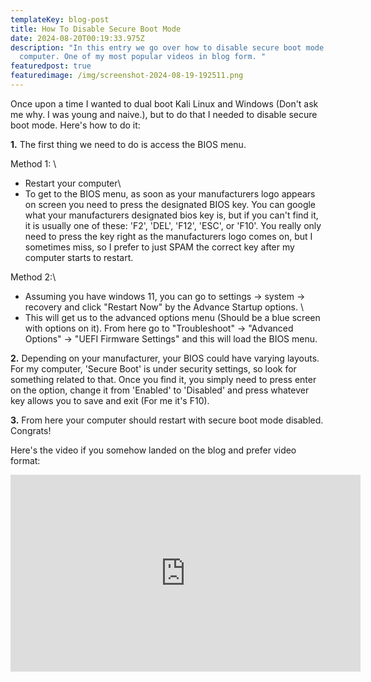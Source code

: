 ```yaml
---
templateKey: blog-post
title: How To Disable Secure Boot Mode
date: 2024-08-20T00:19:33.975Z
description: "In this entry we go over how to disable secure boot mode on your
  computer. One of my most popular videos in blog form. "
featuredpost: true
featuredimage: /img/screenshot-2024-08-19-192511.png
---
```

Once upon a time I wanted to dual boot Kali Linux and Windows (Don't ask me why. I was young and naive.), but to do that I needed to disable secure boot mode. Here's how to do it:

**1.** The first thing we need to do is access the BIOS menu. 

Method 1: \
- Restart your computer\
- To get to the BIOS menu, as soon as your manufacturers logo appears on screen you need to press the designated BIOS key. You can google what your manufacturers designated bios key is, but if you can't find it, it is usually one of these: 'F2', 'DEL', 'F12', 'ESC', or 'F10'. You really only need to press the key right as the manufacturers logo comes on, but I sometimes miss, so I prefer to just SPAM the correct key after my computer starts to restart. 

Method 2:\
- Assuming you have windows 11, you can go to settings -> system -> recovery and click "Restart Now" by the Advance Startup options. \
- This will get us to the advanced options menu (Should be a blue screen with options on it). From here go to "Troubleshoot" -> "Advanced Options" -> "UEFI Firmware Settings" and this will load the BIOS menu. 

**2.** Depending on your manufacturer, your BIOS could have varying layouts. For my computer, 'Secure Boot' is under security settings, so look for something related to that. Once you find it, you simply need to press enter on the option, change it from 'Enabled' to 'Disabled' and press whatever key allows you to save and exit (For me it's F10). 

**3.** From here your computer should restart with secure boot mode disabled. Congrats!

Here's the video if you somehow landed on the blog and prefer video format: 

<iframe width="560" height="315" src="https://www.youtube.com/embed/brXcxmdWU9Q?si=HI7jFsy6ZqKaaOmo" title="YouTube video player" frameborder="0" allow="accelerometer; autoplay; clipboard-write; encrypted-media; gyroscope; picture-in-picture; web-share" referrerpolicy="strict-origin-when-cross-origin" allowfullscreen></iframe>